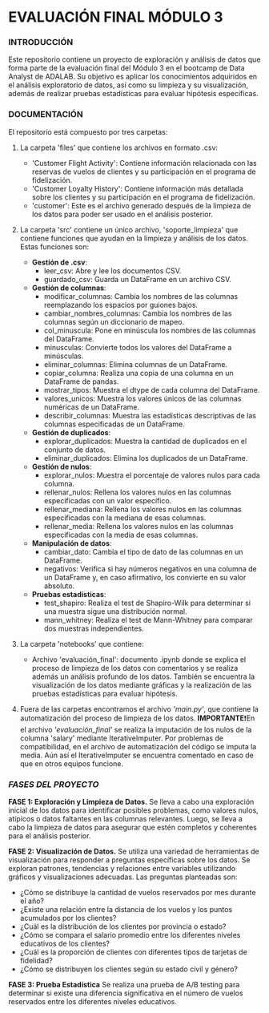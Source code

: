 # **EVALUACIÓN FINAL MÓDULO 3**

### **INTRODUCCIÓN**

Este repositorio contiene un proyecto de exploración y análisis de datos que forma parte de la evaluación final del Módulo 3 en el bootcamp de Data Analyst de ADALAB. Su objetivo es aplicar los conocimientos adquiridos en el análisis exploratorio de datos, así como su limpieza y su visualización, además de realizar pruebas estadísticas para evaluar hipótesis específicas.

### **DOCUMENTACIÓN**

El repositorio está compuesto por tres carpetas:

1. La carpeta 'files' que contiene los archivos en formato .csv:
    - 'Customer Flight Activity': Contiene información relacionada con las reservas de vuelos de clientes y su participación en el programa de fidelización.
    - 'Customer Loyalty History': Contiene información más detallada sobre los clientes y su participación en el programa de fidelización.
    - 'customer': Este es el archivo generado después de la limpieza de los datos para poder ser usado en el análisis posterior.

2. La carpeta 'src' contiene un único archivo, 'soporte_limpieza' que contiene funciones que ayudan en la limpieza y análisis de los datos. Estas funciones son:
    - **Gestión de .csv**:
        - leer_csv: Abre y lee los documentos CSV.
        - guardado_csv: Guarda un DataFrame en un archivo CSV.
    - **Gestión de columnas**:
        - modificar_columnas: Cambia los nombres de las columnas reemplazando los espacios por guiones bajos.
        - cambiar_nombres_columnas: Cambia los nombres de las columnas según un diccionario de mapeo.
        - col_minuscula: Pone en minúscula los nombres de las columnas del DataFrame.
        - minusculas: Convierte todos los valores del DataFrame a minúsculas.
        - eliminar_columnas: Elimina columnas de un DataFrame.
        - copiar_columna: Realiza una copia de una columna en un DataFrame de pandas.
        - mostrar_tipos: Muestra el dtype de cada columna del DataFrame.
        - valores_unicos: Muestra los valores únicos de las columnas numéricas de un DataFrame.
        - describir_columnas: Muestra las estadísticas descriptivas de las columnas especificadas de un DataFrame.
    - **Gestión de duplicados**:
        - explorar_duplicados: Muestra la cantidad de duplicados en el conjunto de datos.
        - eliminar_duplicados: Elimina los duplicados de un DataFrame.
    - **Gestión de nulos**:
        - explorar_nulos: Muestra el porcentaje de valores nulos para cada columna.
        - rellenar_nulos: Rellena los valores nulos en las columnas especificadas con un valor específico.
        - rellenar_mediana: Rellena los valores nulos en las columnas especificadas con la mediana de esas columnas.
        - rellenar_media: Rellena los valores nulos en las columnas especificadas con la media de esas columnas.
    - **Manipulación de datos**:
        - cambiar_dato: Cambia el tipo de dato de las columnas en un DataFrame.
        - negativos: Verifica si hay números negativos en una columna de un DataFrame y, en caso afirmativo, los convierte en su valor absoluto.
    - **Pruebas estadísticas**:
        - test_shapiro: Realiza el test de Shapiro-Wilk para determinar si una muestra sigue una distribución normal.
        - mann_whitney: Realiza el test de Mann-Whitney para comparar dos muestras independientes.

3. La carpeta 'notebooks' que contiene:
    - Archivo 'evaluación_final': documento .ipynb donde se explica el proceso de limpieza de los datos con comentarios y se realiza además un análisis profundo de los datos. También se encuentra la visualización de los datos mediante gráficas y la realización de las pruebas estadísticas para evaluar hipótesis.

4. Fuera de las carpetas encontramos el archivo *'main.py'*, que contiene la automatización del proceso de limpieza de los datos.
    **IMPORTANTE**❗En el archivo *'evaluación_final'* se realiza la imputación de los nulos de la columna 'salary' mediante IterativeImputer. Por problemas de compatibilidad, en el archivo de automatización del código se imputa la media. Aún así el IterativeImputer se encuentra comentado en caso de que en otros equipos funcione.

### *FASES DEL PROYECTO*

**FASE 1: Exploración y Limpieza de Datos.**
Se lleva a cabo una exploración inicial de los datos para identificar posibles problemas, como valores nulos, atípicos o datos faltantes en las columnas relevantes. Luego, se lleva a cabo la limpieza de datos para asegurar que estén completos y coherentes para el análisis posterior.

**FASE 2: Visualización de Datos.**
Se utiliza una variedad de herramientas de visualización para responder a preguntas específicas sobre los datos. Se exploran patrones, tendencias y relaciones entre variables utilizando gráficos y visualizaciones adecuadas. Las preguntas planteadas son:

- ¿Cómo se distribuye la cantidad de vuelos reservados por mes durante el año?
- ¿Existe una relación entre la distancia de los vuelos y los puntos acumulados por los clientes?
- ¿Cuál es la distribución de los clientes por provincia o estado?
- ¿Cómo se compara el salario promedio entre los diferentes niveles educativos de los clientes?
- ¿Cuál es la proporción de clientes con diferentes tipos de tarjetas de fidelidad?
- ¿Cómo se distribuyen los clientes según su estado civil y género?


**FASE 3: Prueba Estadística**
Se realiza una prueba de A/B testing para determinar si existe una diferencia significativa en el número de vuelos reservados entre los diferentes niveles educativos.

    
        
        
